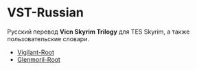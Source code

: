 # VST-Russian
Русский перевод **Vicn Skyrim Trilogy** для TES Skyrim, а также пользовательские словари.

+ [Vigilant-Root](01-Vigilant/Оглавление.md)
+ [Glenmoril-Root](02-Glenmoril/Оглавление.md)
